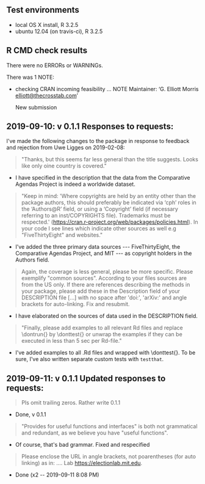## Test environments
* local OS X install, R 3.2.5
* ubuntu 12.04 (on travis-ci), R 3.2.5

## R CMD check results
There were no ERRORs or WARNINGs. 

There was 1 NOTE:

* checking CRAN incoming feasibility ... NOTE
  Maintainer: ‘G. Elliott Morris <elliott@thecrosstab.com>’
  
  New submission
  
## 2019-09-10: v 0.1.1 Responses to requests:

I've made the following changes to the package in response to feedback and rejection from Uwe Ligges on 2019-02-08:



> "Thanks, but this seems far less general than the title suggests. Looks  like only oine country is covered."

- I have specified in the description that the data from the Comparative Agendas Project is indeed a worldwide dataset.


> "Keep in mind: 'Where copyrights are held by an entity other than the package authors,  this should preferably be indicated via ‘cph’ roles in the ‘Authors@R’  field, or using a ‘Copyright’ field (if necessary referring to an  inst/COPYRIGHTS file). Trademarks must be respected.' (https://cran.r-project.org/web/packages/policies.html). In your code I see lines which indicate other sources as well e.g  "FiveThirtyEight" and websites."

- I've added the three primary data sources --- FiveThirtyEight, the Comparative Agendas Project, and MIT --- as copyright holders in the Authors field.


> Again, the coverage is less general, please be more specific. Please exemplify "common sources". According to your files sources are  from the US only. If there are references describing the methods in your package, please  add these in the Description field of your DESCRIPTION file [...] with no space after 'doi:', 'arXiv:' and angle brackets for auto-linking.  Fix and resubmit.

- I have elaborated on the sources of data used in the DESCRIPTION field.


> "Finally, please add examples to all relevant Rd files and replace  \dontrun{} by \donttest{} or unwrap the examples if they can be executed  in less than 5 sec per Rd-file."


- I've added examples to all .Rd files and wrapped with \donttest{}. To be sure, I've also written separate custom tests with `testthat`.



## 2019-09-11: v 0.1.1 Updated responses to requests:


> Pls omit trailing zeros. Rather write 0.1.1

- Done, v 0.1.1

> "Provides for useful functions and interfaces" is both not grammatical 
and redundant, as we believe you have "useful functions".

- Of course, that's bad grammar. Fixed and respecified

> Please enclose the URL in angle brackets, not poarentheses (for auto 
linking) as in:  .... Lab  <https://electionlab.mit.edu>.

- Done (x2 -- 2019-09-11 8:08 PM)





